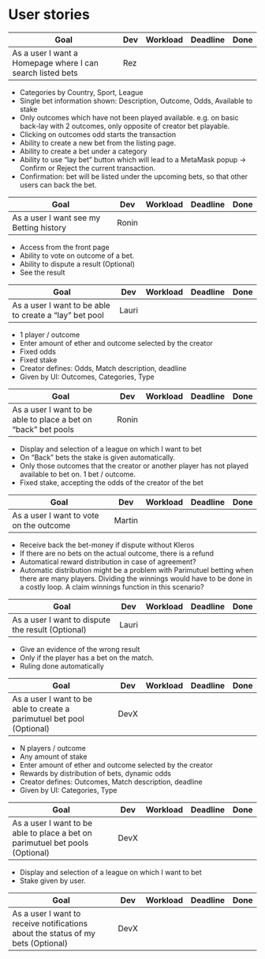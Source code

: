 # User stories

|Goal|Dev|Workload|Deadline|Done|
|----|---|--------|--------|----|
|As a user I want a Homepage where I can search listed bets|Rez||||
- Categories by Country, Sport, League
- Single bet information shown: Description, Outcome, Odds, Available to stake
- Only outcomes which have not been played available. e.g. on basic back-lay with 2 outcomes, only opposite of creator bet playable.
- Clicking on outcomes odd starts the transaction
- Ability to create a new bet from the listing page.
- Ability to create a bet under a category 
- Ability to use “lay bet” button which will lead to a MetaMask popup → Confirm or Reject the current transaction. 
- Confirmation: bet will be listed under the upcoming bets, so that other users can back the bet.

|Goal|Dev|Workload|Deadline|Done|
|----|---|--------|--------|----|
|As a user I want see my Betting history|Ronin||||
- Access from the front page
- Ability to vote on outcome of a bet.
- Ability to dispute a result (Optional)
- See the result

|Goal|Dev|Workload|Deadline|Done|
|----|---|--------|--------|----|
|As a user I want to be able to create a “lay” bet pool|Lauri||||
- 1 player / outcome
- Enter amount of ether and outcome selected by the creator
- Fixed odds
- Fixed stake
- Creator defines: Odds, Match description, deadline
- Given by UI: Outcomes, Categories, Type

|Goal|Dev|Workload|Deadline|Done|
|----|---|--------|--------|----|
|As a user I want to be able to place a bet on “back” bet pools|Ronin||||
- Display and selection of  a league on which I want to bet
- On “Back” bets the stake is given automatically.
- Only those outcomes that the creator or another player has not played available to bet on. 1 bet / outcome.
- Fixed stake, accepting the odds of the creator of the bet

|Goal|Dev|Workload|Deadline|Done|
|----|---|--------|--------|----|
|As a user I want to vote on the outcome|Martin||||
- Receive back the bet-money if dispute without Kleros
- If there are no bets on the actual outcome, there is a refund
- Automatical reward distribution in case of agreement?
- Automatic distribution might be a problem with Parimutuel betting when there are many players. Dividing the winnings would have to be done in a costly loop. A claim winnings function in this scenario?


|Goal|Dev|Workload|Deadline|Done|
|----|---|--------|--------|----|
|As a user I want to dispute the result (Optional)|Lauri||||
- Give an evidence of the wrong result
- Only if the player has a bet on the match.
- Ruling done automatically

|Goal|Dev|Workload|Deadline|Done|
|----|---|--------|--------|----|
|As a user I want to be able to create a parimutuel bet pool (Optional)|DevX||||
- N players / outcome
- Any amount of stake
- Enter amount of ether and outcome selected by the creator
- Rewards by distribution of bets, dynamic odds
- Creator defines: Outcomes, Match description, deadline
- Given by UI: Categories, Type

|Goal|Dev|Workload|Deadline|Done|
|----|---|--------|--------|----|
|As a user I want to be able to place a bet on parimutuel bet pools (Optional)|DevX||||
- Display and selection of  a league on which I want to bet
- Stake given by user.

|Goal|Dev|Workload|Deadline|Done|
|----|---|--------|--------|----|
|As a user I want to receive notifications about the status of my bets (Optional)|DevX||||
